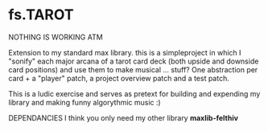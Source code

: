 # fs.TAROT

NOTHING IS WORKING ATM

Extension to my standard max library.
this is a simpleproject in which I "sonify" each major arcana of a tarot card deck (both upside and downside card positions) and use them to make musical ... stuff? 
One abstraction per card + a "player" patch, a project overview patch and a test patch.

This is a ludic exercise and serves as pretext for building and expending my library and making funny algorythmic music :)

DEPENDANCIES
I think you only need my other library **maxlib-felthiv**
